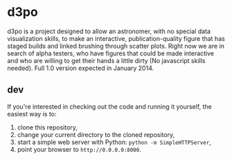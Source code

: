 d3po
====

d3po is a project designed to allow an astronomer, with no special data visualization skills, to make an interactive, publication-quality figure that has staged builds and linked brushing through scatter plots. Right now we are in search of alpha testers, who have figures that could be made interactive and who are willing to get their hands a little dirty (No javascript skills needed). Full 1.0 version expected in January 2014.

dev
---
If you're interested in checking out the code and running it yourself, the easiest way is to:

1. clone this repository,
2. change your current directory to the cloned repository,
3. start a simple web server with Python: `python -m SimpleHTTPServer`,
4. point your browser to `http://0.0.0.0:8000`.
